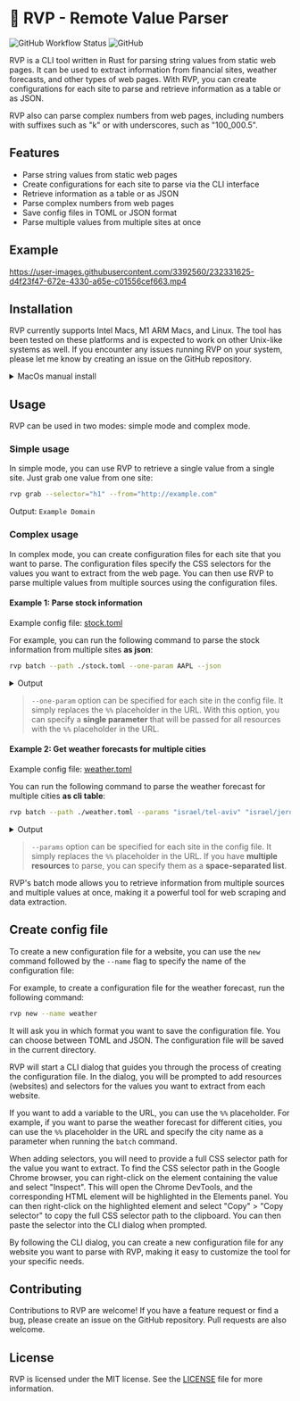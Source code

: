 # 🦀 RVP - Remote Value Parser

![GitHub Workflow Status](https://img.shields.io/github/actions/workflow/status/samgozman/rvp/cd.yml)
![GitHub](https://img.shields.io/github/license/samgozman/rvp)

RVP is a CLI tool written in Rust for parsing string values from static web pages. It can be used to extract information from financial sites, weather forecasts, and other types of web pages. With RVP, you can create configurations for each site to parse and retrieve information as a table or as JSON.

RVP also can parse complex numbers from web pages, including numbers with suffixes such as "k" or with underscores, such as "100_000.5".

## Features

* Parse string values from static web pages
* Create configurations for each site to parse via the CLI interface
* Retrieve information as a table or as JSON
* Parse complex numbers from web pages
* Save config files in TOML or JSON format
* Parse multiple values from multiple sites at once

## Example

https://user-images.githubusercontent.com/3392560/232331625-d4f23f47-672e-4330-a65e-c01556cef663.mp4

## Installation

RVP currently supports Intel Macs, M1 ARM Macs, and Linux. The tool has been tested on these platforms and is expected to work on other Unix-like systems as well. If you encounter any issues running RVP on your system, please let me know by creating an issue on the GitHub repository.

<details>

  <summary>MacOs manual install</summary>

  Download the latest release from the [releases page](https://github.com/samgozman/rvp/releases) for your platform.
  For example, if you are using an Intel Mac, download the `rvp-x86_64-apple-darwin.tar.gz` file. For an M1 Mac, download the `rvp-aarch64-apple-darwin.tar.gz` file.

  Extract bin file from the archive:
  
  ```bash
  tar -xzvf rvp-aarch64-apple-darwin.tar
  ```

  Move the `rvp` binary to `/usr/local/bin`:
  
  ```bash
  sudo mv rvp /usr/local/bin
  ```

  > sudo is required to move the binary to `/usr/local/bin`.

</details>

## Usage

RVP can be used in two modes: simple mode and complex mode.

### Simple usage

In simple mode, you can use RVP to retrieve a single value from a single site. Just grab one value from one site:

```bash
rvp grab --selector="h1" --from="http://example.com"
```

Output: `Example Domain`

### Complex usage

In complex mode, you can create configuration files for each site that you want to parse. The configuration files specify the CSS selectors for the values you want to extract from the web page. You can then use RVP to parse multiple values from multiple sources using the configuration files.

#### Example 1: Parse stock information

Example config file: [stock.toml](examples/stock.toml)

For example, you can run the following command to parse the stock information from multiple sites **as json**:

```bash
rvp batch --path ./stock.toml --one-param AAPL --json
```

<details>

  <summary>Output</summary>
  
  ```json
    [
      {
        "name": "Name",
        "value": "Apple Inc."
      },
      {
        "name": "Market Cap",
        "value": "2519.25B"
      },
      {
        "name": "Price ($)",
        "value": 160.1
      },
      {
        "name": "Dividend ($)",
        "value": 0.92
      },
      {
        "name": "P/E",
        "value": 27.2
      },
      {
        "name": "% of Float Shorted",
        "value": 0.71
      },
      {
        "name": "Industry",
        "value": "Computers/Consumer Electronics"
      },
      {
        "name": "Sector",
        "value": "Technology"
      },
      {
        "name": "Put/Call Vol Ratio",
        "value": 0.77
      },
      {
        "name": "Put/Call OI Ratio ",
        "value": 1.01
      }
    ]
  ```

</details>

> `--one-param` option can be specified for each site in the config file. It simply replaces the `%%` placeholder in the URL. With this option, you can specify a **single parameter** that will be passed for all resources with the `%%` placeholder in the URL.

#### Example 2: Get weather forecasts for multiple cities

Example config file: [weather.toml](examples/weather.toml)

You can run the following command to parse the weather forecast for multiple cities **as cli table**:

```bash
rvp batch --path ./weather.toml --params "israel/tel-aviv" "israel/jerusalem"
```

<details>

  <summary>Output</summary>
  
  ```bash
    ╭─────────────┬────────────────────────────────╮
    │ Name        ┆ Value                          │
    ╞═════════════╪════════════════════════════════╡
    │ Title       ┆ "Weather in Tel Aviv, Israel"  │
    ├╌╌╌╌╌╌╌╌╌╌╌╌╌┼╌╌╌╌╌╌╌╌╌╌╌╌╌╌╌╌╌╌╌╌╌╌╌╌╌╌╌╌╌╌╌╌┤
    │ Temperature ┆ 12.0                           │
    ├╌╌╌╌╌╌╌╌╌╌╌╌╌┼╌╌╌╌╌╌╌╌╌╌╌╌╌╌╌╌╌╌╌╌╌╌╌╌╌╌╌╌╌╌╌╌┤
    │ Condition   ┆ "Light rain. Partly sunny."    │
    ├╌╌╌╌╌╌╌╌╌╌╌╌╌┼╌╌╌╌╌╌╌╌╌╌╌╌╌╌╌╌╌╌╌╌╌╌╌╌╌╌╌╌╌╌╌╌┤
    │ Title       ┆ "Weather in Jerusalem, Israel" │
    ├╌╌╌╌╌╌╌╌╌╌╌╌╌┼╌╌╌╌╌╌╌╌╌╌╌╌╌╌╌╌╌╌╌╌╌╌╌╌╌╌╌╌╌╌╌╌┤
    │ Temperature ┆ 9.0                            │
    ├╌╌╌╌╌╌╌╌╌╌╌╌╌┼╌╌╌╌╌╌╌╌╌╌╌╌╌╌╌╌╌╌╌╌╌╌╌╌╌╌╌╌╌╌╌╌┤
    │ Condition   ┆ "Chilly."                      │
    ╰─────────────┴────────────────────────────────╯
  ```

</details>

> `--params` option can be specified for each site in the config file. It simply replaces the `%%` placeholder in the URL. If you have **multiple resources** to parse, you can specify them as a **space-separated list**.

RVP's batch mode allows you to retrieve information from multiple sources and multiple values at once, making it a powerful tool for web scraping and data extraction.

## Create config file

To create a new configuration file for a website, you can use the `new` command followed by the `--name` flag to specify the name of the configuration file:

For example, to create a configuration file for the weather forecast, run the following command:

```bash
rvp new --name weather
```

It will ask you in which format you want to save the configuration file. You can choose between TOML and JSON. The configuration file will be saved in the current directory.

RVP will start a CLI dialog that guides you through the process of creating the configuration file. In the dialog, you will be prompted to add resources (websites) and selectors for the values you want to extract from each website.

If you want to add a variable to the URL, you can use the `%%` placeholder. For example, if you want to parse the weather forecast for different cities, you can use the `%%` placeholder in the URL and specify the city name as a parameter when running the `batch` command.

When adding selectors, you will need to provide a full CSS selector path for the value you want to extract. To find the CSS selector path in the Google Chrome browser, you can right-click on the element containing the value and select "Inspect". This will open the Chrome DevTools, and the corresponding HTML element will be highlighted in the Elements panel. You can then right-click on the highlighted element and select "Copy" > "Copy selector" to copy the full CSS selector path to the clipboard. You can then paste the selector into the CLI dialog when prompted.

By following the CLI dialog, you can create a new configuration file for any website you want to parse with RVP, making it easy to customize the tool for your specific needs.

## Contributing

Contributions to RVP are welcome! If you have a feature request or find a bug, please create an issue on the GitHub repository. Pull requests are also welcome.

## License

RVP is licensed under the MIT license. See the [LICENSE](LICENSE) file for more information.
